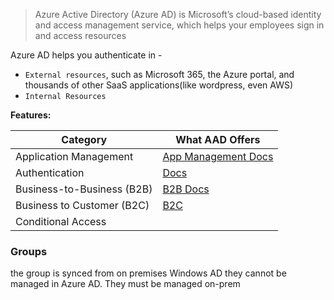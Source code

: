 > Azure Active Directory (Azure AD) is Microsoft’s cloud-based identity and access management service, which helps your employees sign in and access resources

Azure AD helps you authenticate in - 
- `External resources`, such as Microsoft 365, the Azure portal, and thousands of other SaaS applications(like wordpress, even AWS)
- `Internal Resources`

**Features:**

| **Category** | **What AAD Offers** |
| ---- | ------|
| Application Management | [App Management Docs ](https://docs.microsoft.com/en-us/azure/active-directory/manage-apps/) |
| Authentication |    [Docs](https://docs.microsoft.com/en-us/azure/active-directory/authentication/) |
| Business-to-Business (B2B) |  [B2B Docs](https://docs.microsoft.com/en-us/azure/active-directory/external-identities/) | 
| Business to Customer (B2C) |   [B2C](https://docs.microsoft.com/en-us/azure/active-directory-b2c/) | 
| Conditional Access | 

### Groups
the group is synced from on premises Windows AD they cannot be managed in Azure AD. They must be managed on-prem 
